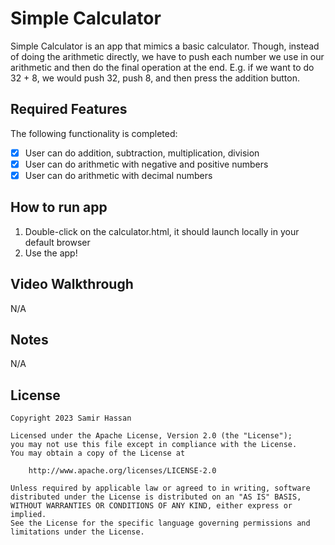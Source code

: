 # Simple Calculator

Simple Calculator is an app that mimics a basic calculator. Though, instead of doing the arithmetic directly, we have to push each number we use in our arithmetic and then do the final operation at the end. E.g. if we want to do 32 + 8, we would push 32, push 8, and then press the addition button. 

## Required Features

The following functionality is completed:

- [X] User can do addition, subtraction, multiplication, division
- [X] User can do arithmetic with negative and positive numbers
- [X] User can do arithmetic with decimal numbers

## How to run app

1. Double-click on the calculator.html, it should launch locally in your default browser
2. Use the app!

## Video Walkthrough

N/A

## Notes

N/A

## License

    Copyright 2023 Samir Hassan

    Licensed under the Apache License, Version 2.0 (the "License");
    you may not use this file except in compliance with the License.
    You may obtain a copy of the License at

        http://www.apache.org/licenses/LICENSE-2.0

    Unless required by applicable law or agreed to in writing, software
    distributed under the License is distributed on an "AS IS" BASIS,
    WITHOUT WARRANTIES OR CONDITIONS OF ANY KIND, either express or implied.
    See the License for the specific language governing permissions and
    limitations under the License.

